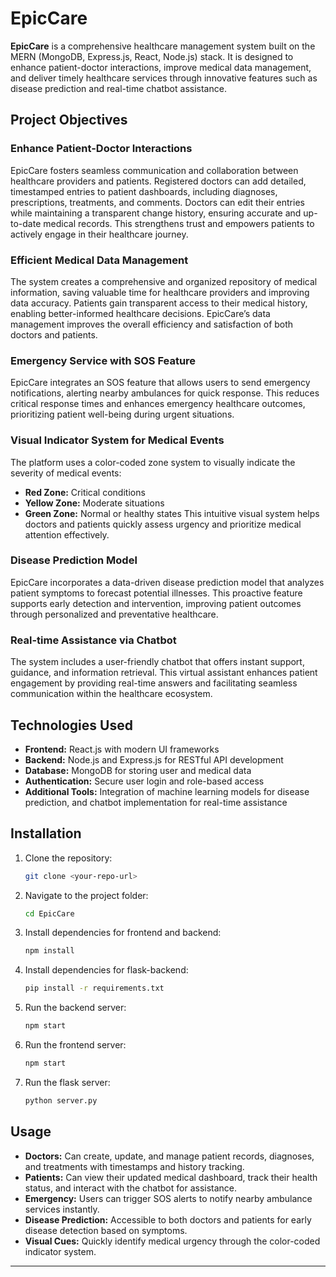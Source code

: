 
# EpicCare

**EpicCare** is a comprehensive healthcare management system built on the MERN (MongoDB, Express.js, React, Node.js) stack. It is designed to enhance patient-doctor interactions, improve medical data management, and deliver timely healthcare services through innovative features such as disease prediction and real-time chatbot assistance.

## Project Objectives

### Enhance Patient-Doctor Interactions

EpicCare fosters seamless communication and collaboration between healthcare providers and patients. Registered doctors can add detailed, timestamped entries to patient dashboards, including diagnoses, prescriptions, treatments, and comments. Doctors can edit their entries while maintaining a transparent change history, ensuring accurate and up-to-date medical records. This strengthens trust and empowers patients to actively engage in their healthcare journey.

### Efficient Medical Data Management

The system creates a comprehensive and organized repository of medical information, saving valuable time for healthcare providers and improving data accuracy. Patients gain transparent access to their medical history, enabling better-informed healthcare decisions. EpicCare’s data management improves the overall efficiency and satisfaction of both doctors and patients.

### Emergency Service with SOS Feature

EpicCare integrates an SOS feature that allows users to send emergency notifications, alerting nearby ambulances for quick response. This reduces critical response times and enhances emergency healthcare outcomes, prioritizing patient well-being during urgent situations.

### Visual Indicator System for Medical Events

The platform uses a color-coded zone system to visually indicate the severity of medical events:

* **Red Zone:** Critical conditions
* **Yellow Zone:** Moderate situations
* **Green Zone:** Normal or healthy states
  This intuitive visual system helps doctors and patients quickly assess urgency and prioritize medical attention effectively.

### Disease Prediction Model

EpicCare incorporates a data-driven disease prediction model that analyzes patient symptoms to forecast potential illnesses. This proactive feature supports early detection and intervention, improving patient outcomes through personalized and preventative healthcare.

### Real-time Assistance via Chatbot

The system includes a user-friendly chatbot that offers instant support, guidance, and information retrieval. This virtual assistant enhances patient engagement by providing real-time answers and facilitating seamless communication within the healthcare ecosystem.

## Technologies Used

* **Frontend:** React.js with modern UI frameworks
* **Backend:** Node.js and Express.js for RESTful API development
* **Database:** MongoDB for storing user and medical data
* **Authentication:** Secure user login and role-based access
* **Additional Tools:** Integration of machine learning models for disease prediction, and chatbot implementation for real-time assistance

## Installation

1. Clone the repository:

   ```bash
   git clone <your-repo-url>
   ```
2. Navigate to the project folder:

   ```bash
   cd EpicCare
   ```
3. Install dependencies for frontend and backend:

   ```bash
   npm install
   ```

4. Install dependencies for flask-backend:

   ```bash
   pip install -r requirements.txt
   ```
5. Run the backend server:

   ```bash
   npm start
   ```
6. Run the frontend server:

   ```bash
   npm start
   ```
7. Run the flask server:

   ```bash
   python server.py
   ```   

## Usage

* **Doctors:** Can create, update, and manage patient records, diagnoses, and treatments with timestamps and history tracking.
* **Patients:** Can view their updated medical dashboard, track their health status, and interact with the chatbot for assistance.
* **Emergency:** Users can trigger SOS alerts to notify nearby ambulance services instantly.
* **Disease Prediction:** Accessible to both doctors and patients for early disease detection based on symptoms.
* **Visual Cues:** Quickly identify medical urgency through the color-coded indicator system.

---

